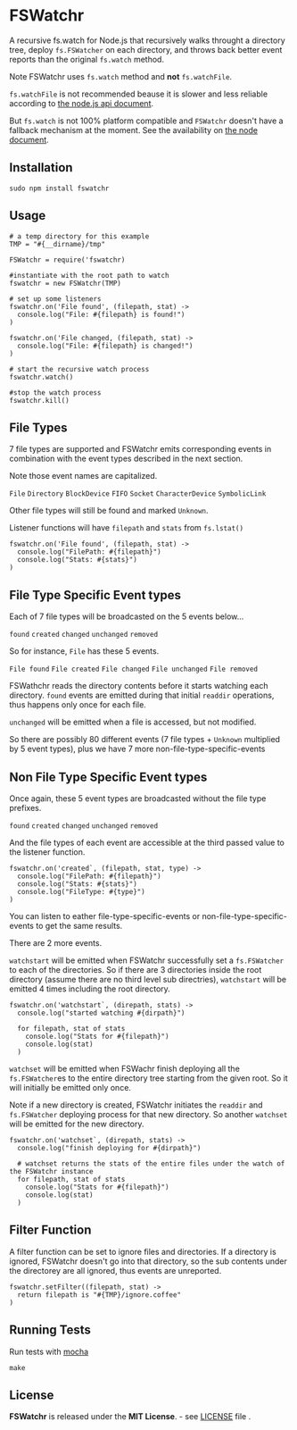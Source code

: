 FSWatchr
========

A recursive fs.watch for Node.js that recursively walks throught a directory tree, deploy `fs.FSWatcher` on each directory, and throws back better event reports than the original `fs.watch` method.  

Note FSWatchr uses `fs.watch` method and **not** `fs.watchFile`.  

`fs.watchFile` is not recommended beause it is slower and less reliable according to [the node.js api document](http://nodejs.org/api/fs.html#fs_fs_watchfile_filename_options_listener).

But `fs.watch` is not 100% platform compatible and `FSWatchr` doesn't have a fallback mechanism at the moment. See the availability on [the node document](http://nodejs.org/api/fs.html#fs_caveats).

Installation
------------

    sudo npm install fswatchr
	
Usage
-----

    # a temp directory for this example  
	TMP = "#{__dirname}/tmp"
	
	FSWatchr = require('fswatchr)
	
	#instantiate with the root path to watch
	fswatchr = new FSWatchr(TMP)
	
	# set up some listeners
	fswatchr.on('File found', (filepath, stat) ->
	  console.log("File: #{filepath} is found!")
	)
	
	fswatchr.on('File changed, (filepath, stat) ->
	  console.log("File: #{filepath} is changed!")
	)
	
	# start the recursive watch process
	fswatchr.watch()
	
	#stop the watch process
	fswatchr.kill()

File Types
----------

7 file types are supported and FSWatchr emits corresponding events in combination with the event types described in the next section.  

Note those event names are capitalized.  

`File` `Directory` `BlockDevice` `FIFO` `Socket` `CharacterDevice` `SymbolicLink`

Other file types will still be found and marked `Unknown`.  

Listener functions will have `filepath` and `stats` from `fs.lstat()`

   	fswatchr.on('File found', (filepath, stat) ->
	  console.log("FilePath: #{filepath}")
	  console.log("Stats: #{stats}")	  
	)

File Type Specific Event types
------------------------------

Each of 7 file types will be broadcasted on the 5 events below...

`found` `created` `changed` `unchanged` `removed`

So for instance, `File` has these 5 events.

`File found` `File created` `File changed` `File unchanged` `File removed`

FSWathchr reads the directory contents before it starts watching each directory. `found` events are emitted during that initial `readdir` operations, thus happens only once for each file.

`unchanged` will be emitted when a file is accessed, but not modified.

So there are possibly 80 different events (7 file types + `Unknown` multiplied by 5 event types), plus we have 7 more non-file-type-specific-events

Non File Type Specific Event types
----------------------------------

Once again, these 5 event types are broadcasted without the file type prefixes.

`found` `created` `changed` `unchanged` `removed`

And the file types of each event are accessible at the third passed value to the listener function.

   	fswatchr.on('created`, (filepath, stat, type) ->
	  console.log("FilePath: #{filepath}")
	  console.log("Stats: #{stats}")
	  console.log("FileType: #{type}")	  
	)

You can listen to eather file-type-specific-events or non-file-type-specific-events to get the same results.

There are 2 more events.

`watchstart` will be emitted when FSWatchr successfully set a `fs.FSWatcher` to each of the directories. So if there are 3 directories inside the root directory (assume there are no third level sub directries), `watchstart` will be emitted 4 times including the root directory.

   	fswatchr.on('watchstart`, (direpath, stats) ->
	  console.log("started watching #{dirpath}")
	  
	  for filepath, stat of stats
	    console.log("Stats for #{filepath}")
        console.log(stat)
      )

`watchset` will be emitted when FSWachr finish deploying all the `fs.FSWatcher`es to the entire directory tree starting from the given root. So it will initially be emitted only once.  

Note if a new directory is created, FSWatchr initiates the `readdir` and `fs.FSWatcher` deploying process for that new directory. So another `watchset` will be emitted for the new directory.

   	fswatchr.on('watchset`, (direpath, stats) ->
	  console.log("finish deploying for #{dirpath}")
	  
	  # watchset returns the stats of the entire files under the watch of the FSWatchr instance
	  for filepath, stat of stats
	    console.log("Stats for #{filepath}")
        console.log(stat)
      )

Filter Function
---------------

A filter function can be set to ignore files and directories. If a directory is ignored, FSWatchr doesn't go into that directory, so the sub contents under the directorey are all ignored, thus events are unreported.

	fswatchr.setFilter((filepath, stat) ->
	  return filepath is "#{TMP}/ignore.coffee"
	)
    
Running Tests
-------------

Run tests with [mocha](http://visionmedia.github.com/mocha/)

    make
	

License
-------
**FSWatchr** is released under the **MIT License**. - see [LICENSE](https://raw.github.com/tomoio/fswatchr/master/LICENSE) file
.
